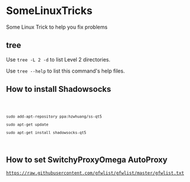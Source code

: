 # SomeLinuxTricks
Some Linux Trick to help you fix problems

## tree 
Use <code>tree -L 2 -d</code> to list Level 2 directories.

Use <code>tree --help</code> to list this command's help files.

## How to install Shadowsocks
<code class="bash">

    sudo add-apt-repository ppa:hzwhuang/ss-qt5

    sudo apt-get update

    sudo apt-get install shadowsocks-qt5

</code>

## How to set SwitchyProxyOmega AutoProxy
<code>https://raw.githubusercontent.com/gfwlist/gfwlist/master/gfwlist.txt</code>
